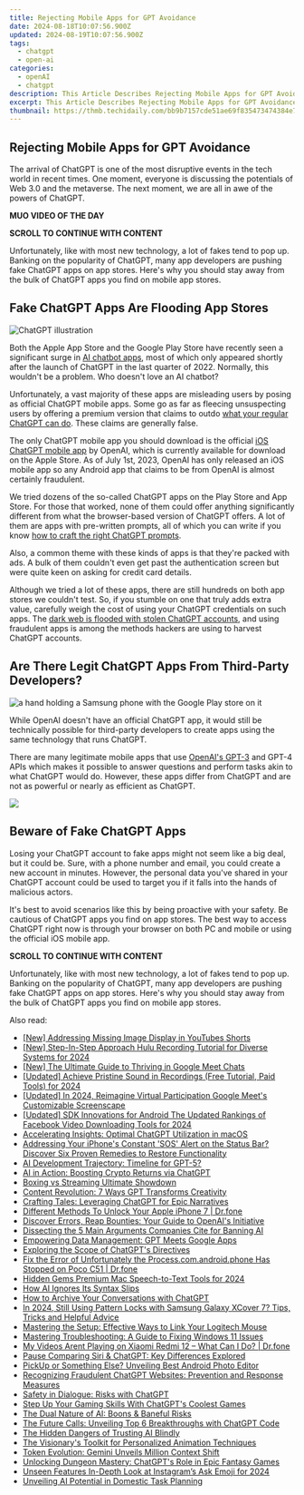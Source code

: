 ```yaml
---
title: Rejecting Mobile Apps for GPT Avoidance
date: 2024-08-18T10:07:56.900Z
updated: 2024-08-19T10:07:56.900Z
tags:
  - chatgpt
  - open-ai
categories:
  - openAI
  - chatgpt
description: This Article Describes Rejecting Mobile Apps for GPT Avoidance
excerpt: This Article Describes Rejecting Mobile Apps for GPT Avoidance
thumbnail: https://thmb.techidaily.com/bb9b7157cde51ae69f835473474384e7538166f2945a00387bf22cab11273e3c.jpg
---
```


## Rejecting Mobile Apps for GPT Avoidance

 The arrival of ChatGPT is one of the most disruptive events in the tech world in recent times. One moment, everyone is discussing the potentials of Web 3.0 and the metaverse. The next moment, we are all in awe of the powers of ChatGPT.

**MUO VIDEO OF THE DAY**

**SCROLL TO CONTINUE WITH CONTENT**

 Unfortunately, like with most new technology, a lot of fakes tend to pop up. Banking on the popularity of ChatGPT, many app developers are pushing fake ChatGPT apps on app stores. Here's why you should stay away from the bulk of ChatGPT apps you find on mobile app stores.

## Fake ChatGPT Apps Are Flooding App Stores

![ChatGPT illustration](https://static1.makeuseofimages.com/wordpress/wp-content/uploads/2022/12/chatgpt-illustration-1.jpg)

 Both the Apple App Store and the Google Play Store have recently seen a significant surge in [AI chatbot apps](https://www.makeuseof.com/ai-chatbot-therapist-mobile-apps-pocket/), most of which only appeared shortly after the launch of ChatGPT in the last quarter of 2022\. Normally, this wouldn't be a problem. Who doesn't love an AI chatbot?

 Unfortunately, a vast majority of these apps are misleading users by posing as official ChatGPT mobile apps. Some go as far as fleecing unsuspecting users by offering a premium version that claims to outdo [what your regular ChatGPT can do](https://www.makeuseof.com/things-you-can-do-with-chatgpt/). These claims are generally false.

 The only ChatGPT mobile app you should download is the official [iOS ChatGPT mobile app](https://apps.apple.com/app/openai-chatgpt/id6448311069) by OpenAI, which is currently available for download on the Apple Store. As of July 1st, 2023, OpenAI has only released an iOS mobile app so any Android app that claims to be from OpenAI is almost certainly fraudulent.

 We tried dozens of the so-called ChatGPT apps on the Play Store and App Store. For those that worked, none of them could offer anything significantly different from what the browser-based version of ChatGPT offers. A lot of them are apps with pre-written prompts, all of which you can write if you know [how to craft the right ChatGPT prompts](https://www.makeuseof.com/write-effective-chatgpt-prompts-for-ai-answers/).

 Also, a common theme with these kinds of apps is that they're packed with ads. A bulk of them couldn't even get past the authentication screen but were quite keen on asking for credit card details.

 Although we tried a lot of these apps, there are still hundreds on both app stores we couldn't test. So, if you stumble on one that truly adds extra value, carefully weigh the cost of using your ChatGPT credentials on such apps. The [dark web is flooded with stolen ChatGPT accounts](https://www.makeuseof.com/why-hackers-target-chatgpt-accounts/), and using fraudulent apps is among the methods hackers are using to harvest ChatGPT accounts.

## Are There Legit ChatGPT Apps From Third-Party Developers?

![a hand holding a Samsung phone with the Google Play store on it](https://static1.makeuseofimages.com/wordpress/wp-content/uploads/2022/07/hand-holding-phone-showing-google-play-store.jpg)

 While OpenAI doesn't have an official ChatGPT app, it would still be technically possible for third-party developers to create apps using the same technology that runs ChatGPT.

 There are many legitimate mobile apps that use [OpenAI's GPT-3](https://www.makeuseof.com/what-is-gpt-3-and-is-it-really-the-future-of-creative-work/) and GPT-4 APIs which makes it possible to answer questions and perform tasks akin to what ChatGPT would do. However, these apps differ from ChatGPT and are not as powerful or nearly as efficient as ChatGPT.

<!-- affiliate ads begin -->
<a href="https://secure.2checkout.com/order/checkout.php?PRODS=4715391&QTY=1&AFFILIATE=108875&CART=1"><img src="https://secure.avangate.com/images/merchant/7f687767ccf20fcea1c9dc4a5adc2326/Digisigner_banner_728_x_90_color_version.png" border="0"></a>
<!-- affiliate ads end -->
## Beware of Fake ChatGPT Apps

 Losing your ChatGPT account to fake apps might not seem like a big deal, but it could be. Sure, with a phone number and email, you could create a new account in minutes. However, the personal data you've shared in your ChatGPT account could be used to target you if it falls into the hands of malicious actors.

 It's best to avoid scenarios like this by being proactive with your safety. Be cautious of ChatGPT apps you find on app stores. The best way to access ChatGPT right now is through your browser on both PC and mobile or using the official iOS mobile app.

**SCROLL TO CONTINUE WITH CONTENT**

 Unfortunately, like with most new technology, a lot of fakes tend to pop up. Banking on the popularity of ChatGPT, many app developers are pushing fake ChatGPT apps on app stores. Here's why you should stay away from the bulk of ChatGPT apps you find on mobile app stores.


<ins class="adsbygoogle"
     style="display:block"
     data-ad-format="autorelaxed"
     data-ad-client="ca-pub-7571918770474297"
     data-ad-slot="1223367746"></ins>



<ins class="adsbygoogle"
     style="display:block"
     data-ad-client="ca-pub-7571918770474297"
     data-ad-slot="8358498916"
     data-ad-format="auto"
     data-full-width-responsive="true"></ins>

<span class="atpl-alsoreadstyle">Also read:</span>
<div><ul>
<li><a href="https://youtube-clips.techidaily.com/new-addressing-missing-image-display-in-youtubes-shorts/"><u>[New] Addressing Missing Image Display in YouTubes Shorts</u></a></li>
<li><a href="https://screen-sharing-recording.techidaily.com/new-step-in-step-approach-hulu-recording-tutorial-for-diverse-systems-for-2024/"><u>[New] Step-In-Step Approach  Hulu Recording Tutorial for Diverse Systems for 2024</u></a></li>
<li><a href="https://screen-recording.techidaily.com/new-the-ultimate-guide-to-thriving-in-google-meet-chats/"><u>[New] The Ultimate Guide to Thriving in Google Meet Chats</u></a></li>
<li><a href="https://desktop-recording.techidaily.com/updated-achieve-pristine-sound-in-recordings-free-tutorial-paid-tools-for-2024/"><u>[Updated] Achieve Pristine Sound in Recordings (Free Tutorial, Paid Tools) for 2024</u></a></li>
<li><a href="https://screen-mirroring-recording.techidaily.com/updated-in-2024-reimagine-virtual-participation-google-meets-customizable-screenscape/"><u>[Updated] In 2024, Reimagine Virtual Participation  Google Meet's Customizable Screenscape</u></a></li>
<li><a href="https://facebook-video-content.techidaily.com/updated-sdk-innovations-for-android-the-updated-rankings-of-facebook-video-downloading-tools-for-2024/"><u>[Updated] SDK Innovations for Android  The Updated Rankings of Facebook Video Downloading Tools for 2024</u></a></li>
<li><a href="https://tech-savvy.techidaily.com/accelerating-insights-optimal-chatgpt-utilization-in-macos/"><u>Accelerating Insights: Optimal ChatGPT Utilization in macOS</u></a></li>
<li><a href="https://fox-that.techidaily.com/addressing-your-iphones-constant-sos-alert-on-the-status-bar-discover-six-proven-remedies-to-restore-functionality/"><u>Addressing Your iPhone's Constant 'SOS' Alert on the Status Bar? Discover Six Proven Remedies to Restore Functionality</u></a></li>
<li><a href="https://tech-savvy.techidaily.com/ai-development-trajectory-timeline-for-gpt-5/"><u>AI Development Trajectory: Timeline for GPT-5?</u></a></li>
<li><a href="https://tech-savvy.techidaily.com/ai-in-action-boosting-crypto-returns-via-chatgpt/"><u>AI in Action: Boosting Crypto Returns via ChatGPT</u></a></li>
<li><a href="https://fox-helps.techidaily.com/boxing-vs-streaming-ultimate-showdown/"><u>Boxing vs Streaming  Ultimate Showdown</u></a></li>
<li><a href="https://tech-savvy.techidaily.com/content-revolution-7-ways-gpt-transforms-creativity/"><u>Content Revolution: 7 Ways GPT Transforms Creativity</u></a></li>
<li><a href="https://tech-savvy.techidaily.com/crafting-tales-leveraging-chatgpt-for-epic-narratives/"><u>Crafting Tales: Leveraging ChatGPT for Epic Narratives</u></a></li>
<li><a href="https://iphone-unlock.techidaily.com/different-methods-to-unlock-your-apple-iphone-7-drfone-by-drfone-ios/"><u>Different Methods To Unlock Your Apple iPhone 7 | Dr.fone</u></a></li>
<li><a href="https://tech-savvy.techidaily.com/discover-errors-reap-bounties-your-guide-to-openais-initiative/"><u>Discover Errors, Reap Bounties: Your Guide to OpenAI's Initiative</u></a></li>
<li><a href="https://tech-savvy.techidaily.com/dissecting-the-5-main-arguments-companies-cite-for-banning-ai/"><u>Dissecting the 5 Main Arguments Companies Cite for Banning AI</u></a></li>
<li><a href="https://tech-savvy.techidaily.com/empowering-data-management-gpt-meets-google-apps/"><u>Empowering Data Management: GPT Meets Google Apps</u></a></li>
<li><a href="https://tech-savvy.techidaily.com/exploring-the-scope-of-chatgpts-directives/"><u>Exploring the Scope of ChatGPT's Directives</u></a></li>
<li><a href="https://howto.techidaily.com/fix-the-error-of-unfortunately-the-processcomandroidphone-has-stopped-on-poco-c51-drfone-by-drfone-fix-android-problems-fix-android-problems/"><u>Fix the Error of Unfortunately the Process.com.android.phone Has Stopped on Poco C51 | Dr.fone</u></a></li>
<li><a href="https://fox-friendly.techidaily.com/hidden-gems-premium-mac-speech-to-text-tools-for-2024/"><u>Hidden Gems  Premium Mac Speech-to-Text Tools for 2024</u></a></li>
<li><a href="https://tech-savvy.techidaily.com/how-ai-ignores-its-syntax-slips/"><u>How AI Ignores Its Syntax Slips</u></a></li>
<li><a href="https://tech-savvy.techidaily.com/how-to-archive-your-conversations-with-chatgpt/"><u>How to Archive Your Conversations with ChatGPT</u></a></li>
<li><a href="https://android-unlock.techidaily.com/in-2024-still-using-pattern-locks-with-samsung-galaxy-xcover-7-tips-tricks-and-helpful-advice-by-drfone-android/"><u>In 2024, Still Using Pattern Locks with Samsung Galaxy XCover 7? Tips, Tricks and Helpful Advice</u></a></li>
<li><a href="https://technical-tips.techidaily.com/mastering-the-setup-effective-ways-to-link-your-logitech-mouse/"><u>Mastering the Setup: Effective Ways to Link Your Logitech Mouse</u></a></li>
<li><a href="https://win11.techidaily.com/mastering-troubleshooting-a-guide-to-fixing-windows-11-issues/"><u>Mastering Troubleshooting: A Guide to Fixing Windows 11 Issues</u></a></li>
<li><a href="https://fix-guide.techidaily.com/my-videos-arent-playing-on-xiaomi-redmi-12-what-can-i-do-drfone-by-drfone-fix-android-problems-fix-android-problems/"><u>My Videos Arent Playing on Xiaomi Redmi 12 – What Can I Do? | Dr.fone</u></a></li>
<li><a href="https://tech-savvy.techidaily.com/pause-comparing-siri-and-chatgpt-key-differences-explored/"><u>Pause Comparing Siri & ChatGPT: Key Differences Explored</u></a></li>
<li><a href="https://extra-lessons.techidaily.com/pickup-or-something-else-unveiling-best-android-photo-editor/"><u>PickUp or Something Else? Unveiling Best Android Photo Editor</u></a></li>
<li><a href="https://tech-savvy.techidaily.com/recognizing-fraudulent-chatgpt-websites-prevention-and-response-measures/"><u>Recognizing Fraudulent ChatGPT Websites: Prevention and Response Measures</u></a></li>
<li><a href="https://tech-savvy.techidaily.com/safety-in-dialogue-risks-with-chatgpt/"><u>Safety in Dialogue: Risks with ChatGPT</u></a></li>
<li><a href="https://tech-savvy.techidaily.com/step-up-your-gaming-skills-with-chatgpts-coolest-games/"><u>Step Up Your Gaming Skills With ChatGPT's Coolest Games</u></a></li>
<li><a href="https://tech-savvy.techidaily.com/the-dual-nature-of-ai-boons-and-baneful-risks/"><u>The Dual Nature of AI: Boons & Baneful Risks</u></a></li>
<li><a href="https://tech-savvy.techidaily.com/the-future-calls-unveiling-top-6-breakthroughs-with-chatgpt-code/"><u>The Future Calls: Unveiling Top 6 Breakthroughs with ChatGPT Code</u></a></li>
<li><a href="https://tech-savvy.techidaily.com/the-hidden-dangers-of-trusting-ai-blindly/"><u>The Hidden Dangers of Trusting AI Blindly</u></a></li>
<li><a href="https://youtube-video-recordings.techidaily.com/the-visionarys-toolkit-for-personalized-animation-techniques/"><u>The Visionary's Toolkit for Personalized Animation Techniques</u></a></li>
<li><a href="https://tech-savvy.techidaily.com/token-evolution-gemini-unveils-million-context-shift/"><u>Token Evolution: Gemini Unveils Million Context Shift</u></a></li>
<li><a href="https://tech-savvy.techidaily.com/unlocking-dungeon-mastery-chatgpts-role-in-epic-fantasy-games/"><u>Unlocking Dungeon Mastery: ChatGPT's Role in Epic Fantasy Games</u></a></li>
<li><a href="https://instagram-video-files.techidaily.com/unseen-features-in-depth-look-at-instagrams-ask-emoji-for-2024/"><u>Unseen Features  In-Depth Look at Instagram’s Ask Emoji for 2024</u></a></li>
<li><a href="https://tech-savvy.techidaily.com/unveiling-ai-potential-in-domestic-task-planning/"><u>Unveiling AI Potential in Domestic Task Planning</u></a></li>
</ul></div>
